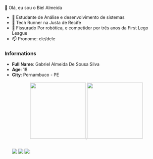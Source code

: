 👋 Olá, eu sou o Biel Almeida 

- 👀 Estudante de Análise e desenvolvimento de sistemas
- 💙 Tech Runner na Justa de Recife
- 💞️ Fissurado Por robótica, e competidor por três anos da First Lego League
- 📫 Pronome: ele/dele


<h3>Informations</h3>
<ul>
<li><strong>Full Name</strong>: Gabriel Almeida De Sousa Silva</li>
<li><strong>Age</strong>: 18</li>
<li><strong>City</strong>: Pernambuco - PE</li>





<span>
<img
src="https://img.shields.io/badge/HTML5-E34F26?style=for-the-badge&logo=html5&logoColor=white"
alt=""
/>
</span>
<span>
<img
src="https://img.shields.io/badge/CSS3-1572B6?style=for-the-badge&logo=css3&logoColor=white"
alt=""
/>
</span>
<span>
<img
src="https://img.shields.io/badge/JavaScript-323330?style=for-the-badge&logo=javascript&logoColor=F7DF1E"
alt=""
/>
</span>
<span>
<img
src="https://img.shields.io/badge/React-20232A?style=for-the-badge&logo=react&logoColor=61DAFB"
alt=""
/>
</span> 
<span>
<img
src="https://img.shields.io/badge/Node.js-339933?style=for-the-badge&logo=nodedotjs&logoColor=white"
alt=""
/>
</span>




<div align="center">
  <a href="https://github.com/Bi3lalmeida">
  <img height="180em" src="https://github-readme-stats.vercel.app/api?username=Bi3lalmeida&show_icons=true&theme=highcontrast&include_all_commits=true&count_private=true"/>
  <img height="180em" src="https://github-readme-stats.vercel.app/api/top-langs/?username=Bi3lalmeida&layout=compact&langs_count=7&theme=highcontrast"/>
</div>
  
  ##
  
  <div>
  <a href="https://instagram" target="_blank"><img src="https://img.shields.io/badge/-Instagram-%23E4405F?style=for-the-badge&logo=instagram&logoColor=white" target="_blank"></a>
 <a href="https://discord.gg/" target="_blank"><img src="https://img.shields.io/badge/Discord-7289DA?style=for-the-badge&logo=discord&logoColor=white" target="_blank"></a> 
  <a href = "gabriel.almeida.sousa2310@gmail.com"><img src="https://img.shields.io/badge/-Gmail-%23333?style=for-the-badge&logo=gmail&logoColor=white" target="_blank"></a>
  <div>
